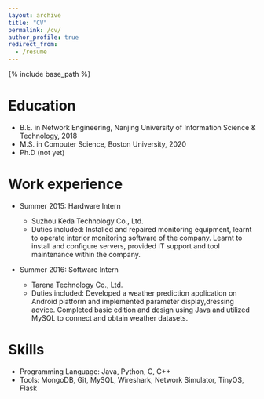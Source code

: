 ```yaml
---
layout: archive
title: "CV"
permalink: /cv/
author_profile: true
redirect_from:
  - /resume
---
```


{% include base_path %}

Education
======
* B.E. in Network Engineering, Nanjing University of Information Science & Technology, 2018
* M.S. in Computer Science,  Boston University, 2020
* Ph.D (not yet)

Work experience
======
* Summer 2015: Hardware Intern
  * Suzhou Keda Technology Co., Ltd.
  * Duties included: Installed and repaired monitoring equipment, learnt to operate interior monitoring software of the company. Learnt to install and configure servers, provided IT support and tool maintenance within the company.

* Summer 2016: Software Intern
  * Tarena Technology Co., Ltd.
  * Duties included: Developed a weather prediction application on Android platform and implemented parameter display,dressing advice. Completed basic edition and design using Java and utilized MySQL to connect and obtain weather datasets.
  
Skills
======
* Programming Language: Java, Python, C, C++
* Tools: MongoDB, Git, MySQL, Wireshark, Network Simulator, TinyOS, Flask


